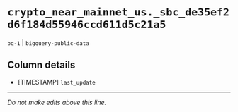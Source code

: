 # `crypto_near_mainnet_us._sbc_de35ef2d6f184d55946ccd611d5c21a5`
`bq-1` | `bigquery-public-data`

## Column details
* [TIMESTAMP] `last_update`

-------------------------------------------------------------------------------
*Do not make edits above this line.*
